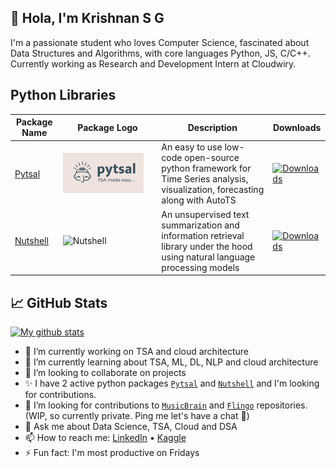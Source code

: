 ## 👋 Hola, I'm Krishnan S G

I'm a passionate student who loves Computer Science, fascinated about Data Structures and Algorithms, with core languages Python, JS,  C/C++. Currently working as Research and Development Intern at Cloudwiry.

## Python Libraries

| Package Name                                       | Package Logo                                                                                                                                  | Description                                                                                                                  | Downloads                                                                                |
| -------------------------------------------------- | --------------------------------------------------------------------------------------------------------------------------------------------- | ---------------------------------------------------------------------------------------------------------------------------- | ---------------------------------------------------------------------------------------- |
| [Pytsal](https://github.com/KrishnanSG/pytsal)     | <img src="https://raw.githubusercontent.com/KrishnanSG/pytsal/master/pytsal-logo.JPG" title="Pytsal" width="90%">                            | An easy to use low-code open-source python framework for Time Series analysis, visualization, forecasting along with AutoTS  | [![Downloads](https://pepy.tech/badge/pytsal)](https://pepy.tech/project/pytsal)         |
| [Nutshell](https://github.com/KrishnanSG/Nutshell) | <img src="https://user-images.githubusercontent.com/43802499/99897377-02a9f300-2cbf-11eb-8830-d9bc8d2aa0d5.png" title="Nutshell" width="60%"> | An unsupervised text summarization and information retrieval library under the hood using natural language processing models | [![Downloads](https://pepy.tech/badge/pynutshell)](https://pepy.tech/project/pynutshell) |



## &#x1f4c8; GitHub Stats

[![My github stats](https://github-readme-stats.vercel.app/api?username=KrishnanSG&count_private=true&show_icons=true&theme=shades-of-purple)](https://github.com/anuraghazra/github-readme-stats)


- 🔭 I’m currently working on TSA and cloud architecture 
- 🌱 I’m currently learning about TSA, ML, DL, NLP and cloud architecture
- 👯 I’m looking to collaborate on projects
- ✨ I have 2 active python packages [`Pytsal`](https://github.com/KrishnanSG/pytsal) and [`Nutshell`](https://github.com/KrishnanSG/Nutshell) and I'm looking for contributions.
- 🤔 I’m looking for contributions to [`MusicBrain`](https://github.com/KrishnanSG/MusicBrain) and [`Flingo`](https://github.com/KrishnanSG/flingo) repositories. (WIP, so currently private. Ping me let's have a chat 🙂)
- 💬 Ask me about Data Science, TSA, Cloud and DSA
- 📫 How to reach me: [LinkedIn](https://www.linkedin.com/in/krishnansg/) • [Kaggle](https://www.kaggle.com/krish525)
- ⚡ Fun fact: I'm most productive on Fridays
